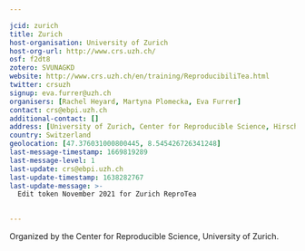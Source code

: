 ```yaml
---

jcid: zurich
title: Zurich
host-organisation: University of Zurich
host-org-url: http://www.crs.uzh.ch/
osf: f2dt8
zotero: SVUNAGKD
website: http://www.crs.uzh.ch/en/training/ReproducibiliTea.html
twitter: crsuzh
signup: eva.furrer@uzh.ch
organisers: [Rachel Heyard, Martyna Plomecka, Eva Furrer]
contact: crs@ebpi.uzh.ch
additional-contact: []
address: [University of Zurich, Center for Reproducible Science, Hirschengraben 84, 8001 Zurich, Switzerland]
country: Switzerland
geolocation: [47.376031000800445, 8.545426726341248]
last-message-timestamp: 1669819289
last-message-level: 1
last-update: crs@ebpi.uzh.ch
last-update-timestamp: 1638282767
last-update-message: >-
  Edit token November 2021 for Zurich ReproTea
  

---
```


Organized by the Center for Reproducible Science, University of Zurich.
